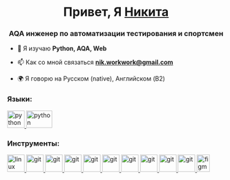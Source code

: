 <h1 align="center">Привет, Я <a href="https://github.com/NIKITSTAR" target="_blank">Никита</a> </h1>
<h3 align="center">AQA инженер по автоматизации тестирования и спортсмен</h3>


- 🌱 Я изучаю **Python, AQA, Web**

- 📫 Как со мной связаться **nik.workwork@gmail.com**

- 🌍 Я говорю на Русском (native), Английском (B2)


### Языки:
<p align="left">
<a href="https://www.python.org" target="_blank" rel="noreferrer"> <img src="https://cdn.jsdelivr.net/gh/devicons/devicon@latest/icons/python/python-original-wordmark.svg" alt="python" width="40" height="40"/> </a> 
<a href="https://html.spec.whatwg.org/" target="_blank" rel="noreferrer"> <img src="https://cdn.jsdelivr.net/gh/devicons/devicon@latest/icons/html5/html5-original-wordmark.svg" alt="python" width="60" height="40"/> </a> 
</p>

### Инструменты:
<p align="left"> 
<a href="https://www.jenkins.io/" target="_blank" rel="noreferrer"> <img src="https://cdn.jsdelivr.net/gh/devicons/devicon@latest/icons/jenkins/jenkins-original.svg" alt="linux" width="40" height="40"/> </a> 
<a href="https://www.elastic.co/kibana" target="_blank" rel="noreferrer"> <img src="https://cdn.jsdelivr.net/gh/devicons/devicon@latest/icons/kibana/kibana-original-wordmark.svg" alt="git" width="40" height="40"/> </a> 
<a href="https://qameta.io/" target="_blank" rel="noreferrer"> <img src="https://avatars.githubusercontent.com/u/5879127?s=280&v=4" alt="git" width="40" height="40"/> </a> 
<a href="https://www.jetbrains.com/pycharm/" target="_blank" rel="noreferrer"> <img src="https://cdn.jsdelivr.net/gh/devicons/devicon@latest/icons/pycharm/pycharm-original.svg" alt="git" width="40" height="40"/> </a> 
<a href="https://playwright.dev/" target="_blank" rel="noreferrer"> <img src="https://cdn.brandfetch.io/idpyc8TcWP/w/400/h/400/theme/dark/icon.png?c=1bxid64Mup7aczewSAYMX&t=1735292141958" alt="git" width="40" height="40"/> </a>
<a href="https://pytest.org/" target="_blank" rel="noreferrer"> <img src="https://cdn.jsdelivr.net/gh/devicons/devicon@latest/icons/pytest/pytest-original-wordmark.svg" alt="git" width="40" height="40"/> </a> 
<a href="https://www.browserstack.com/" target="_blank" rel="noreferrer"> <img src="https://cdn.jsdelivr.net/gh/devicons/devicon@latest/icons/browserstack/browserstack-original-wordmark.svg" alt="git" width="40" height="40"/> </a> 
<a href="https://www.charlesproxy.com/" target="_blank" rel="noreferrer"> <img src="https://miro.medium.com/v2/resize:fit:512/1*veyVRMIUAeMBxyLQA7hvrQ.png" alt="git" width="40" height="40"/> </a> 
<a href="https://www.postman.com/" target="_blank" rel="noreferrer"> <img src="https://cdn.jsdelivr.net/gh/devicons/devicon@latest/icons/postman/postman-original.svg" alt="git" width="40" height="40"/> </a> 
<a href="https://www.redhat.com/en/technologies/cloud-computing/openshift" target="_blank" rel="noreferrer"> <img src="https://upload.wikimedia.org/wikipedia/commons/thumb/3/3a/OpenShift-LogoType.svg/1200px-OpenShift-LogoType.svg.png" alt="git" width="40" height="40"/> </a> 
<a href="https://www.figma.com/" target="_blank" rel="noreferrer"> <img src="https://raw.githubusercontent.com/daniilshat/daniilshat/2d7eafe5250314b3d422c86b35de062e0f1f5178/icons/figma.svg" alt="figma" width="30" height="40"/> </a> 
</p>
